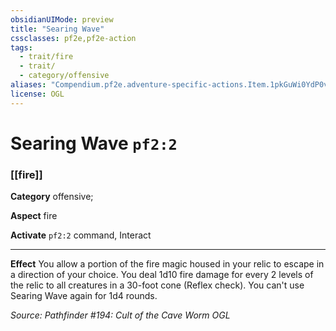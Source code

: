 ```yaml
---
obsidianUIMode: preview
title: "Searing Wave"
cssclasses: pf2e,pf2e-action
tags:
  - trait/fire
  - trait/
  - category/offensive
aliases: "Compendium.pf2e.adventure-specific-actions.Item.1pkGuWi0YdP0v6g2"
license: OGL
---
```

# Searing Wave `pf2:2`

### [[fire]]

**Category** offensive; 




**Aspect** fire

**Activate** `pf2:2` command, Interact

* * *

**Effect** You allow a portion of the fire magic housed in your relic to escape in a direction of your choice. You deal 1d10 fire damage for every 2 levels of the relic to all creatures in a 30-foot cone (Reflex check). You can't use Searing Wave again for 1d4 rounds.

*Source: Pathfinder #194: Cult of the Cave Worm*
*OGL*